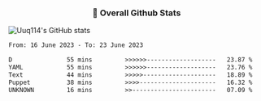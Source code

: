 <!--
<p align="center">
  <img width="400" src="https://user-images.githubusercontent.com/4658208/60469862-2e40bf00-9c2c-11e9-87f7-afe164648de4.png">
  <h3 align="center">waka-box</h3>
  <p align="center">Update a pinned gist to contain your weekly WakaTime stats</p>
</p>

---

> 📌✨ For more pinned-gist projects like this one, check out: https://github.com/matchai/awesome-pinned-gists

## Setup

### Prep work

1. Create a new public GitHub Gist (https://gist.github.com/)
1. Create a token with the `gist` scope and copy it. (https://github.com/settings/tokens/new)
1. Create a WakaTime account (https://wakatime.com/signup)
1. In your WakaTime profile settings (https://wakatime.com/settings/profile) ensure `Display coding activity publicly` and `Display languages, editors, operating systems publicly` are checked.
1. In your account settings, copy the existing WakaTime API Key (https://wakatime.com/settings/api-key)

### Project setup

1. Fork this repo
1. Edit the [environment variable](https://github.com/matchai/waka-box/blob/master/.github/workflows/schedule.yml#L13-L15) in `.github/workflows/schedule.yml`:

   - **GIST_ID:** The ID portion from your gist url: `https://gist.github.com/matchai/`**`6d5f84419863089a167387da62dd7081`**.

1. Go to the repo **Settings > Secrets**
1. Add the following environment variables:
   - **GH_TOKEN:** The GitHub token generated above.
   - **WAKATIME_API_KEY:** The API key for your WakaTime account.

-->

<!--START_SECTION: Github stats-->
<p align="center">
  <h3 align="center">📌 Overall Github Stats</h3>
</p>

![Uuq114's GitHub stats](https://github-readme-stats.zohan.tech/api?username=Uuq114&count_private=true&show_icons=true&theme=default)

<!--END_SECTION: Github stats-->

<!--START_SECTION:waka-->

```txt
From: 16 June 2023 - To: 23 June 2023

D               55 mins         >>>>>>-------------------   23.87 %
YAML            55 mins         >>>>>>-------------------   23.76 %
Text            44 mins         >>>>>--------------------   18.89 %
Puppet          38 mins         >>>>---------------------   16.32 %
UNKNOWN         16 mins         >>-----------------------   07.09 %
```

<!--END_SECTION:waka-->
